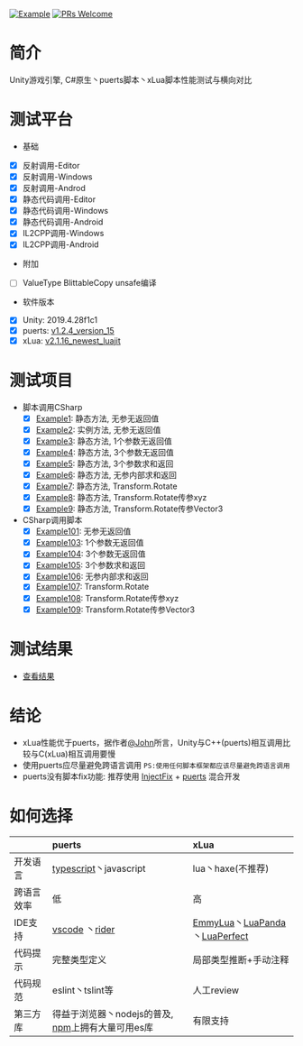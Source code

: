 [![Example](https://img.shields.io/badge/Test-example-blue.svg)](/Assets/CScripts/Examples)
[![PRs Welcome](https://img.shields.io/badge/PRs-welcome-blue.svg)](https://github.com/throw-out/PerformanceTesting/pulls)

# 简介
 Unity游戏引擎, C#原生丶puerts脚本丶xLua脚本性能测试与横向对比

# 测试平台
 * 基础
 - [x] 反射调用-Editor
 - [x] 反射调用-Windows
 - [x] 反射调用-Androd
 - [x] 静态代码调用-Editor
 - [x] 静态代码调用-Windows
 - [x] 静态代码调用-Android
 - [x] IL2CPP调用-Windows
 - [x] IL2CPP调用-Android

 * 附加
 - [ ] ValueType BlittableCopy unsafe编译

 * 软件版本
 - [x] Unity: 2019.4.28f1c1
 - [x] puerts: [v1.2.4_version_15](https://github.com/Tencent/puerts/releases/tag/Unity_Plugin_1.2.4)
 - [x] xLua: [v2.1.16_newest_luajit](https://github.com/Tencent/xLua/releases/tag/v2.1.16_newest_luajit)

# 测试项目
 * 脚本调用CSharp
    - [x] [Example1](/Assets/CScripts/Examples/Example1.cs): 静态方法, 无参无返回值
    - [x] [Example2](/Assets/CScripts/Examples/Example2.cs): 实例方法, 无参无返回值
    - [x] [Example3](/Assets/CScripts/Examples/Example3.cs): 静态方法, 1个参数无返回值
    - [x] [Example4](/Assets/CScripts/Examples/Example4.cs): 静态方法, 3个参数无返回值
    - [x] [Example5](/Assets/CScripts/Examples/Example5.cs): 静态方法, 3个参数求和返回 
    - [x] [Example6](/Assets/CScripts/Examples/Example6.cs): 静态方法, 无参内部求和返回 
    - [x] [Example7](/Assets/CScripts/Examples/Example7.cs): 静态方法, Transform.Rotate
    - [x] [Example8](/Assets/CScripts/Examples/Example8.cs): 静态方法, Transform.Rotate传参xyz 
    - [x] [Example9](/Assets/CScripts/Examples/Example9.cs): 静态方法, Transform.Rotate传参Vector3 
    
 * CSharp调用脚本
    - [x] [Example101](/Assets/CScripts/Examples/Example101.cs): 无参无返回值
    - [x] [Example103](/Assets/CScripts/Examples/Example103.cs): 1个参数无返回值
    - [x] [Example104](/Assets/CScripts/Examples/Example104.cs): 3个参数无返回值
    - [x] [Example105](/Assets/CScripts/Examples/Example105.cs): 3个参数求和返回 
    - [x] [Example106](/Assets/CScripts/Examples/Example106.cs): 无参内部求和返回 
    - [x] [Example107](/Assets/CScripts/Examples/Example107.cs): Transform.Rotate
    - [x] [Example108](/Assets/CScripts/Examples/Example108.cs): Transform.Rotate传参xyz 
    - [x] [Example109](/Assets/CScripts/Examples/Example109.cs): Transform.Rotate传参Vector3 

# 测试结果
 * [查看结果](/States)

# 结论
 * xLua性能优于puerts，据作者[@John](https://github.com/chexiongsheng)所言，Unity与C++(puerts)相互调用比较与C(xLua)相互调用要慢
 * 使用puerts应尽量避免跨语言调用 `PS:使用任何脚本框架都应该尽量避免跨语言调用`
 * puerts没有脚本fix功能: 推荐使用 [InjectFix](https://github.com/Tencent/InjectFix) + [puerts](https://github.com/Tencent/puerts) 混合开发

# 如何选择
|               | puerts                        | xLua                          |
| :-----        | :-----                        | :-----                        |
| 开发语言       | [typescript](https://www.tslang.cn/)丶javascript        | lua丶haxe(不推荐)              |
| 跨语言效率     |       低                      |           高                    |
| IDE支持        | [vscode](https://code.visualstudio.com/) 丶[rider](https://www.jetbrains.com/rider/) | [EmmyLua](https://github.com/EmmyLua)丶[LuaPanda](https://github.com/Tencent/LuaPanda)丶[LuaPerfect](https://github.com/jiangzheng1986/LuaPerfect)               |
| 代码提示       | 完整类型定义                   |  局部类型推断+手动注释          |
| 代码规范       | eslint丶tslint等              |  人工review                    |
| 第三方库       | 得益于浏览器丶nodejs的普及, [npm](https://www.npmjs.com/)上拥有大量可用es库 | 有限支持      |
